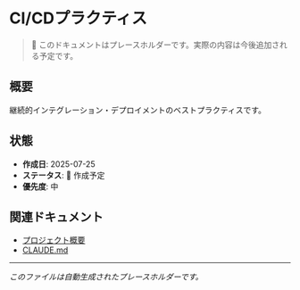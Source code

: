 # CI/CDプラクティス

> 📝 このドキュメントはプレースホルダーです。実際の内容は今後追加される予定です。

## 概要

継続的インテグレーション・デプロイメントのベストプラクティスです。

## 状態

- **作成日**: 2025-07-25
- **ステータス**: 🚧 作成予定
- **優先度**: 中

## 関連ドキュメント

- [プロジェクト概要](../../README.md)
- [CLAUDE.md](../../CLAUDE.md)

---

_このファイルは自動生成されたプレースホルダーです。_
